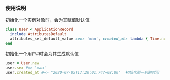 ### 使用说明

初始化一个实例对象时，会为其赋值默认值

```ruby
class User < ApplicationRecord
  include AttributesDefault
  attributes_set_default_value sex: 'man', created_at: lambda { Time.now }
end
```
初始化一个用户#时会为其生成默认值

```ruby
user = User.new
user.sex #=> 'man'
user.created_at #=> "2020-07-05T17:20:01.747+08:00"  初始化那一刻的时间
```